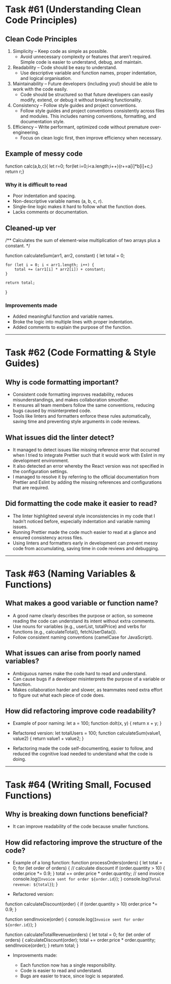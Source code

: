 # Task #61 (Understanding Clean Code Principles)

## Clean Code Principles 

1. Simplicity – Keep code as simple as possible.
    - Avoid unnecessary complexity or features that aren’t required. Simple code is easier to understand, debug, and maintain.
2. Readability – Code should be easy to understand.
    - Use descriptive variable and function names, proper indentation, and logical organisation.
3. Maintainability – Future developers (including you!) should be able to work with the code easily.
    - Code should be structured so that future developers can easily modify, extend, or debug it without breaking functionality.
4. Consistency – Follow style guides and project conventions.
    - Follow style guides and project conventions consistently across files and modules. This includes naming conventions, formatting, and documentation style.
5. Efficiency – Write performant, optimized code without premature over-engineering.
    - Focus on clean logic first, then improve efficiency when necessary.

## Example of messy code

function calc(a,b,c){
let r=0; for(let i=0;i<a.length;i++){r+=a[i]*b[i]+c;} return r;}

### Why it is difficult to read

- Poor indentation and spacing.
- Non-descriptive variable names (a, b, c, r).
- Single-line logic makes it hard to follow what the function does.
- Lacks comments or documentation.

## Cleaned-up ver

/**
  Calculates the sum of element-wise multiplication of two arrays plus a constant.
 */

function calculateSum(arr1, arr2, constant) {
    let total = 0;

    for (let i = 0; i < arr1.length; i++) {
        total += (arr1[i] * arr2[i]) + constant;
    }

    return total;
}

### Improvements made

- Added meaningful function and variable names.
- Broke the logic into multiple lines with proper indentation.
- Added comments to explain the purpose of the function.

---

# Task #62 (Code Formatting & Style Guides)

## Why is code formatting important?

- Consistent code formatting improves readability, reduces misunderstandings, and makes collaboration smoother.
- It ensures all team members follow the same conventions, reducing bugs caused by misinterpreted code.
- Tools like linters and formatters enforce these rules automatically, saving time and preventing style arguments in code reviews.

## What issues did the linter detect?

- It managed to detect issues like missing reference error that occurred when I tried to integrate Prettier such that it would work with Eslint in my development environment.
- It also detected an error whereby the React version was not specified in the configuration settings.
- I managed to resolve it by referring to the official documentation from Prettier and Eslint by adding the missing references and configurations that are required.

## Did formatting the code make it easier to read?

- The linter highlighted several style inconsistencies in my code that I hadn’t noticed before, especially indentation and variable naming issues.
- Running Prettier made the code much easier to read at a glance and ensured consistency across files.
- Using linters and formatters early in development can prevent messy code from accumulating, saving time in code reviews and debugging.

---

# Task #63 (Naming Variables & Functions)

## What makes a good variable or function name?

- A good name clearly describes the purpose or action, so someone reading the code can understand its intent without extra comments.
- Use nouns for variables (e.g., userList, totalPrice) and verbs for functions (e.g., calculateTotal(), fetchUserData()).
- Follow consistent naming conventions (camelCase for JavaScript).

## What issues can arise from poorly named variables?

- Ambiguous names make the code hard to read and understand.
- Can cause bugs if a developer misinterprets the purpose of a variable or function.
- Makes collaboration harder and slower, as teammates need extra effort to figure out what each piece of code does.

## How did refactoring improve code readability?

- Example of poor naming:
let a = 100;
function doIt(x, y) {
  return x + y;
}

- Refactored version:
let totalUsers = 100;
function calculateSum(value1, value2) {
    return value1 + value2;
}

- Refactoring made the code self-documenting, easier to follow, and reduced the cognitive load needed to understand what the code is doing.

---

# Task #64 (Writing Small, Focused Functions)

## Why is breaking down functions beneficial?

- It can improve readability of the code because smaller functions.

## How did refactoring improve the structure of the code?

- Example of a long function:
function processOrders(orders) {
  let total = 0;
  for (let order of orders) {
    // calculate discount
    if (order.quantity > 10) {
      order.price *= 0.9;
    }
    total += order.price * order.quantity;
    // send invoice
    console.log(`Invoice sent for order ${order.id}`);
  }
  console.log(`Total revenue: ${total}`);
}

- Refactored version:

function calculateDiscount(order) {
  if (order.quantity > 10) order.price *= 0.9;
}

function sendInvoice(order) {
  console.log(`Invoice sent for order ${order.id}`);
}

function calculateTotalRevenue(orders) {
  let total = 0;
  for (let order of orders) {
    calculateDiscount(order);
    total += order.price * order.quantity;
    sendInvoice(order);
  }
  return total;
}

- Improvements made:

  - Each function now has a single responsibility.
  - Code is easier to read and understand.
  - Bugs are easier to trace, since logic is separated.
